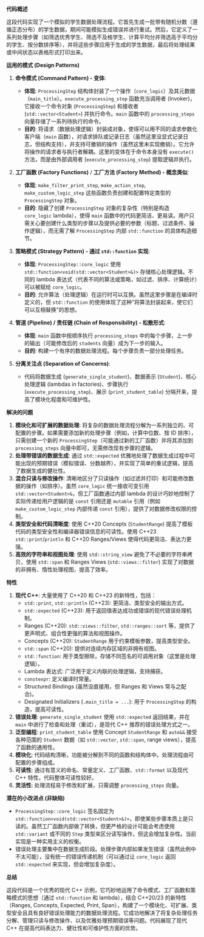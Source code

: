 **代码概述**

这段代码实现了一个模拟的学生数据处理流程。它首先生成一批带有随机分数（遵循正态分布）的学生数据，期间可能模拟生成错误并进行重试。然后，它定义了一系列处理步骤（如筛选优秀学生、筛选不及格学生、计算平均分并筛选高于平均分的学生、按分数排序等），并将这些步骤应用于生成的学生数据，最后将处理结果或中间状态以表格形式打印出来。

**运用的模式 (Design Patterns)**

1.  **命令模式 (Command Pattern) - 变体**:
    *   **体现**: `ProcessingStep` 结构体封装了一个操作（`core_logic`）及其元数据（`main_title`）。`execute_processing_step` 函数充当调用者 (Invoker)，它接收一个命令对象 (`ProcessingStep`) 和接收者 (`std::vector<Student>`) 并执行命令。`main` 函数中的 `processing_steps` 向量存储了一系列待执行的命令。
    *   **目的**: 将请求（数据处理逻辑）封装成对象，使得可以用不同的请求参数化客户端（`main` 函数），对请求排队或记录日志（虽然这里没显式记录日志，但结构支持），并支持可撤销的操作（虽然这里未实现撤销）。它允许将操作的请求者与执行者解耦。这里的变体在于命令本身没有 `execute()` 方法，而是由外部调用者 (`execute_processing_step`) 提取逻辑并执行。

2.  **工厂函数 (Factory Functions)** / **工厂方法 (Factory Method) - 概念类似**:
    *   **体现**: `make_filter_print_step`, `make_action_step`, `make_custom_logic_step` 这些函数负责创建和配置特定类型的 `ProcessingStep` 对象。
    *   **目的**: 隐藏了创建 `ProcessingStep` 对象的复杂性（特别是构造 `core_logic` lambda），使得 `main` 函数中的代码更简洁、更易读。用户只需关心要创建什么类型的步骤以及提供必要的参数（标题、过滤条件、操作逻辑），而无需了解 `ProcessingStep` 内部 `std::function` 的具体构造细节。

3.  **策略模式 (Strategy Pattern) - 通过 `std::function` 实现**:
    *   **体现**: `ProcessingStep::core_logic` 使用 `std::function<void(std::vector<Student>&)>` 存储核心处理逻辑。不同的 lambda 表达式（代表不同的算法或策略，如过滤、排序、计算统计）可以被赋给 `core_logic`。
    *   **目的**: 允许算法（处理逻辑）在运行时可以互换。虽然这里步骤是在编译时定义的，但 `std::function` 的使用体现了这种"将算法封装起来，使它们可以互相替换"的思想。

4.  **管道 (Pipeline) / 责任链 (Chain of Responsibility) - 松散形式**:
    *   **体现**: `main` 函数中按顺序执行 `processing_steps` 中的每个步骤，上一步的输出（可能修改后的 `students` 向量）成为下一步的输入。
    *   **目的**: 构建一个有序的数据处理流程。每个步骤负责一部分处理任务。

5.  **分离关注点 (Separation of Concerns)**:
    *   代码将数据生成 (`generate_single_student`)、数据表示 (`Student`)、核心处理逻辑 (lambdas in factories)、步骤执行 (`execute_processing_step`)、展示 (`print_student_table`) 分隔开来，提高了模块化程度和可维护性。

**解决的问题**

1.  **模块化和可扩展的数据处理**: 将复杂的数据处理流程分解为一系列独立的、可配置的步骤。如果需要添加新的处理步骤（例如，计算中位数、按 ID 排序），只需创建一个新的 `ProcessingStep`（可能通过新的工厂函数）并将其添加到 `processing_steps` 向量中即可，无需修改现有步骤的逻辑。
2.  **处理带错误的数据生成**: 通过 `std::expected` 优雅地处理了数据生成过程中可能出现的预期错误（模拟错误、分数越界），并实现了简单的重试逻辑，提高了数据生成的健壮性。
3.  **混合只读与修改操作**: 清晰地区分了只读操作（如过滤并打印）和可能修改数据的操作（如排序）。虽然 `core_logic` 统一接收可变引用 `std::vector<Student>&`，但工厂函数通过内部 lambda 的设计巧妙地控制了实际传递给用户逻辑的是 `const` 引用还是 `mutable` 引用（例如 `make_custom_logic_step` 内部传递 `const` 引用），提供了对数据修改权限的控制。
4.  **类型安全和代码清晰度**: 使用 C++20 Concepts (`StudentRange`) 提高了模板代码的类型安全性和编译器错误信息的可读性。使用 C++23 `std::print`/`println` 和 C++20 Ranges/Views 使得代码更简洁、表达力更强。
5.  **高效的字符串和视图处理**: 使用 `std::string_view` 避免了不必要的字符串拷贝，使用 `std::span` 和 Ranges Views (`std::views::filter`) 实现了对数据的非拥有、惰性处理视图，提高了效率。

**特性**

1.  **现代 C++**: 大量使用了 C++20 和 C++23 的新特性，包括：
    *   `std::print`, `std::println` (C++23): 更简洁、类型安全的输出方式。
    *   `std::expected` (C++23): 用于返回值表达成功或错误的现代错误处理机制。
    *   Ranges (C++20): `std::views::filter`, `std::ranges::sort` 等，提供了更声明式、组合性更强的算法和视图操作。
    *   Concepts (C++20): `StudentRange` 用于约束模板参数，提高类型安全。
    *   `std::span` (C++20): 提供对连续内存区域的非拥有视图。
    *   `std::function`: 用于类型擦除，存储不同签名的可调用对象（这里是处理逻辑）。
    *   Lambda 表达式: 广泛用于定义内联的处理逻辑，支持捕获。
    *   `constexpr`: 定义编译时常量。
    *   Structured Bindings (虽然没直接用，但 Ranges 和 Views 常与之配合)。
    *   Designated Initializers (`.main_title = ...`): 用于 `ProcessingStep` 的构造，提高可读性。
2.  **错误处理**: `generate_single_student` 使用 `std::expected` 返回结果，并在 `main` 中进行了检查和处理（重试），是现代 C++ 推荐的错误处理方式之一。
3.  **泛型编程**: `print_student_table` 使用 Concept `StudentRange` 和 `auto&&` 接受各种范围的 `Student` 数据（如 `std::vector`, `std::span`, range views），提高了函数的通用性。
4.  **模块化**: 代码结构清晰，功能被分解到不同的函数和结构体中。处理流程由可配置的步骤组成。
5.  **可读性**: 通过有意义的命名、常量定义、工厂函数、`std::format` 以及现代 C++ 特性，代码整体可读性较好。
6.  **灵活性**: 处理流程易于修改和扩展，只需调整 `processing_steps` 向量。

**潜在的小改进点 (非缺陷)**

*   `ProcessingStep::core_logic` 签名固定为 `std::function<void(std::vector<Student>&)>`，即使某些步骤本质上是只读的。虽然工厂函数内部做了转换，但更严格的设计可能会考虑使用 `std::variant` 或不同的 `Step` 类型来区分读写操作，但这会增加复杂性。当前实现是一种实用主义的权衡。
*   错误处理主要集中在数据生成阶段。处理步骤内部如果发生错误（虽然此例中不太可能），没有统一的错误传递机制（可以通过让 `core_logic` 返回 `std::expected` 来实现，但会增加复杂度）。

**总结**

这段代码是一个优秀的现代 C++ 示例，它巧妙地运用了命令模式、工厂函数和策略模式的思想（通过 `std::function` 和 lambda），结合 C++20/23 的新特性（Ranges, Concepts, Expected, Print, Span），构建了一个模块化、可扩展、类型安全且具有良好错误处理能力的数据处理流程。它成功地解决了将复杂处理任务分解、管理只读与修改操作、以及优雅处理预期错误等问题。代码展现了现代 C++ 在提高代码表达力、健壮性和可维护性方面的优势。 